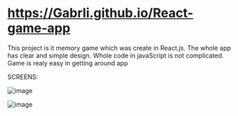 #  https://Gabrli.github.io/React-game-app

This project is it memory game which was create in React.js.
The whole app has clear and simple design.
Whole code in javaScript is not complicated.
Game is realy easy in getting around app

SCREENS:

![image](https://user-images.githubusercontent.com/110058841/231695608-07d6fba7-e8e8-4486-93f4-70bd01eedca2.png)

![image](https://user-images.githubusercontent.com/110058841/231696370-f0aefb69-82d7-4d50-ae66-ca28af9f2281.png)

